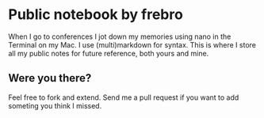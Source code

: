 # Public notebook by frebro

When I go to conferences I jot down my memories using nano in the Terminal on my Mac. I use (multi)markdown for syntax. This is where I store all my public notes for future reference, both yours and mine.


## Were you there?

Feel free to fork and extend. Send me a pull request if you want to add someting you think I missed.


